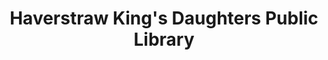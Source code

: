 ---
layout: repo
title: "Haverstraw King's Daughters Public Library"
id: 20003
permalink: repos/20003/
---